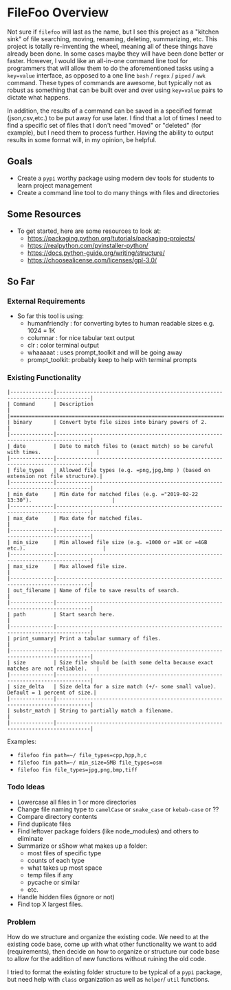 # FileFoo Overview

Not sure if `filefoo` will last as the name, but I see this project as a "kitchen sink" of file searching, moving, renaming, deleting, summarizing, etc. This project is totally re-inventing the wheel, meaning all of these things have already been done. In some cases maybe they will have been done better or faster. However, I would like an all-in-one command line tool for programmers that will allow them to do the aforementioned tasks using a `key=value` interface, as opposed to a one line `bash` / `regex` / `piped` / `awk` command. These types of commands are awesome, but typically not as robust as something that can be built over and over using `key=value` pairs to dictate what happens. 

In addition, the results of a command can be saved in a specified format (json,csv,etc.) to be put away for use later. I find that a lot of times I need to find a specific set of files that I don't need "moved" or "deleted" (for example), but I need them to process further. Having the ability to output results in some format will, in my opinion, be helpful.

## Goals

- Create a `pypi` worthy package using modern dev tools for students to learn project management
- Create a command line tool to do many things with files and directories

## Some Resources 

- To get started, here are some resources to look at:
  - https://packaging.python.org/tutorials/packaging-projects/
  - https://realpython.com/pyinstaller-python/
  - https://docs.python-guide.org/writing/structure/
  - https://choosealicense.com/licenses/gpl-3.0/

## So Far

### External Requirements

- So far this tool is using:
  - humanfriendly : for converting bytes to human readable sizes e.g. 1024 = 1K
  - columnar      : for nice tabular text output
  - clr           : color terminal output
  - whaaaaat      : uses prompt_toolkit and will be going away
  - prompt_toolkit: probably keep to help with terminal prompts

### Existing Functionality

```
|--------------|---------------------------------------------------------------------------------|
| Command      | Description                                                                     |
|================================================================================================|
| binary       | Convert byte file sizes into binary powers of 2.                                |
|--------------|---------------------------------------------------------------------------------|
| date         | Date to match files to (exact match) so be careful with times.                  |
|--------------|---------------------------------------------------------------------------------|
| file_types   | Allowed file types (e.g. =png,jpg,bmp ) (based on extension not file structure).|
|--------------|---------------------------------------------------------------------------------|
| min_date     | Min date for matched files (e.g. ="2019-02-22 13:30").                          |
|--------------|---------------------------------------------------------------------------------|
| max_date     | Max date for matched files.                                                     |
|--------------|---------------------------------------------------------------------------------|
| min_size     | Min allowed file size (e.g. =1000 or =1K or =4GB etc.).                         |
|--------------|---------------------------------------------------------------------------------|
| max_size     | Max allowed file size.                                                          |
|--------------|---------------------------------------------------------------------------------|
| out_filename | Name of file to save results of search.                                         |
|--------------|---------------------------------------------------------------------------------|
| path         | Start search here.                                                              |
|--------------|---------------------------------------------------------------------------------|
| print_summary| Print a tabular summary of files.                                               |
|--------------|---------------------------------------------------------------------------------|
| size         | Size file should be (with some delta because exact matches are not reliable).   |
|--------------|---------------------------------------------------------------------------------|
| size_delta   | Size delta for a size match (+/- some small value). Default = 1 percent of size.|
|--------------|---------------------------------------------------------------------------------|
| substr_match | String to partially match a filename.                                           |
|--------------|---------------------------------------------------------------------------------|
```

Examples:

- `filefoo fin path=~/ file_types=cpp,hpp,h,c`
- `filefoo fin path=~/ min_size=5MB file_types=osm`
- `filefoo fin file_types=jpg,png,bmp,tiff`


### Todo Ideas

- Lowercase all files in 1 or more directories
- Change file naming type to `camelCase` or `snake_case` or `kebab-case` or ??
- Compare directory contents
- Find duplicate files
- Find leftover package folders (like node_modules) and others to eliminate
- Summarize or sShow what makes up a folder: 
  - most files of specific type
  - counts of each type
  - what takes up most space
  - temp files if any
  - pycache or similar
  - etc.
- Handle hidden files (ignore or not)
- Find top X largest files.


### Problem

How do we structure and organize the existing code. We need to at the existing code base, come up with what other functionality we want to add (requirements), then decide on how to organize or structure our code base to allow for the addition of new functions without ruining the old code.

I tried to format the existing folder structure to be typical of a `pypi` package, but need help with `class` organization as well as `helper`/ `util` functions.

